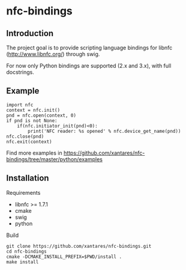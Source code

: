 nfc-bindings
============

Introduction
------------

The project goal is to provide scripting language bindings for libnfc (http://www.libnfc.org/) through swig.

For now only Python bindings are supported (2.x and 3.x), with full docstrings.

Example
-------

    import nfc
    context = nfc.init()
    pnd = nfc.open(context, 0)
    if pnd is not None:
        if(nfc.initiator_init(pnd)<0):
            print('NFC reader: %s opened' % nfc.device_get_name(pnd))
    nfc.close(pnd)
    nfc.exit(context)

Find more examples in https://github.com/xantares/nfc-bindings/tree/master/python/examples
    
Installation
------------

Requirements

  * libnfc >= 1.7.1
  * cmake
  * swig
  * python
    
Build
    
    git clone https://github.com/xantares/nfc-bindings.git
    cd nfc-bindings
    cmake -DCMAKE_INSTALL_PREFIX=$PWD/install .
    make install

